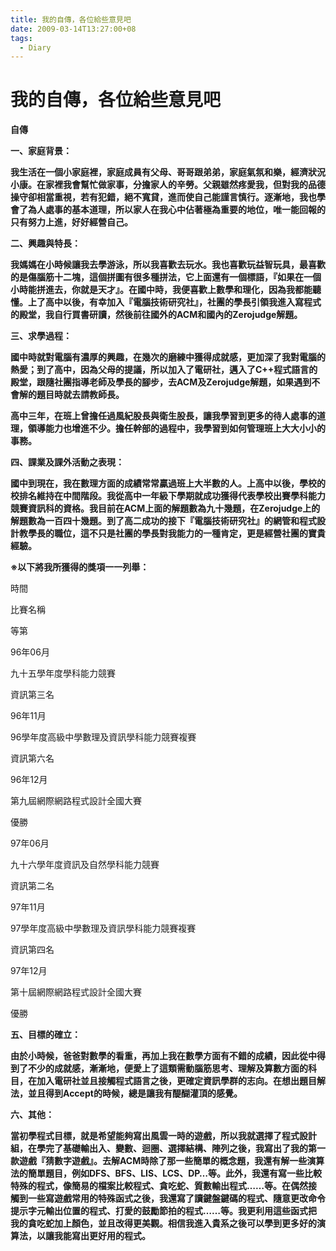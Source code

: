 ```yaml
---
title: 我的自傳，各位給些意見吧
date: 2009-03-14T13:27:00+08
tags:
  - Diary
---
```

# 我的自傳，各位給些意見吧

<!-- /\* Font Definitions \*/ \_filtered {font-family:新細明體; panose-1:2 2 3 0 0 0 0 0 0 0; } \_filtered {font-family:標楷體; panose-1:3 0 5 9 0 0 0 0 0 0; } \_filtered { panose-1:3 0 5 9 0 0 0 0 0 0; } \_filtered { panose-1:2 2 3 0 0 0 0 0 0 0; } /\* Style Definitions \*/ p.MsoNormal, li.MsoNormal, div.MsoNormal { margin:0cm; margin-bottom:.0001pt; font-size:12.0pt; font-family:"Times New Roman"; } /\* Page Definitions \*/ \_filtered { } \_filtered { margin:72.0pt 90.0pt 72.0pt 90.0pt; } div.Section1 {} -->

**自傳**

**一、家庭背景：**

**我生活在一個小家庭裡，家庭成員有父母、哥哥跟弟弟，家庭氣氛和樂，經濟狀況小康。在家裡我會幫忙做家事，分擔家人的辛勞。父親雖然疼愛我，但對我的品德操守卻相當重視，若有犯錯，絕不寬貸，進而使自己能謹言慎行。逐漸地，我也學會了為人處事的基本道理，所以家人在我心中佔著極為重要的地位，唯一能回報的只有努力上進，好好經營自己。**

**二、興趣與特長：**

**我媽媽在小時候讓我去學游泳，所以我喜歡去玩水。我也喜歡玩益智玩具，最喜歡的是傷腦筋十二塊，這個拼圖有很多種拼法，它上面還有一個標語，『如果在一個小時能拼進去，你就是天才』。在國中時，我便喜歡上數學和理化，因為我都能聽懂。上了高中以後，有幸加入『電腦技術研究社』，社團的學長引領我進入寫程式的殿堂，我自行買書研讀，然後前往國外的ACM和國內的Zerojudge解題。**

**三、求學過程：**

**國中時就對電腦有濃厚的興趣，在幾次的磨練中獲得成就感，更加深了我對電腦的熱愛；到了高中，因為父母的提議，所以加入了電研社，邁入了C++程式語言的殿堂，跟隨社團指導老師及學長的腳步，去ACM及Zerojudge解題，如果遇到不會解的題目時就去請教師長。**

**高中三年，在班上曾擔任過風紀股長與衛生股長，讓我學習到更多的待人處事的道理，領導能力也增進不少。擔任幹部的過程中，我學習到如何管理班上大大小小的事務。**

**四、課業及課外活動之表現：**

**國中到現在，我在數理方面的成績常常贏過班上大半數的人。上高中以後，學校的校排名維持在中間階段。我從高中一年級下學期就成功獲得代表學校出賽學科能力競賽資訊科的資格。我目前在ACM上面的解題數為九十幾題，在Zerojudge上的解題數為一百四十幾題。到了高二成功的接下『電腦技術研究社』的網管和程式設計教學長的職位，這不只是社團的學長對我能力的一種肯定，更是經營社團的寶貴經驗。**

**※以下將我所獲得的獎項一一列舉：**

時間

比賽名稱

等第

96年06月

九十五學年度學科能力競賽

資訊第三名

96年11月

96學年度高級中學數理及資訊學科能力競賽複賽

資訊第六名

96年12月

第九屆網際網路程式設計全國大賽

優勝

97年06月

九十六學年度資訊及自然學科能力競賽

資訊第二名

97年11月

97學年度高級中學數理及資訊學科能力競賽複賽

資訊第四名

97年12月

第十屆網際網路程式設計全國大賽

優勝

**五、目標的確立：**

**由於小時候，爸爸對數學的看重，再加上我在數學方面有不錯的成績，因此從中得到了不少的成就感，漸漸地，便愛上了這類需動腦筋思考、理解及算數方面的科目，在加入電研社並且接觸程式語言之後，更確定資訊學群的志向。在想出題目解法，並且得到Accept的時候，總是讓我有醍醐灌頂的感覺。**

**六、其他：**

**當初學程式目標，就是希望能夠寫出風雲一時的遊戲，所以我就選擇了程式設計組，在學完了基礎輸出入、變數、迴圈、選擇結構、陣列之後，我寫出了我的第一款遊戲『猜數字遊戲』。去解ACM時除了那一些簡單的概念題，我還有解一些演算法的簡單題目，例如DFS、BFS、LIS、LCS、DP…等。此外，我還有寫一些比較特殊的程式，像簡易的檔案比較程式、貪吃蛇、質數輸出程式……等。在偶然接觸到一些寫遊戲常用的特殊函式之後，我還寫了讀鍵盤鍵碼的程式、隨意更改命令提示字元輸出位置的程式、打愛的鼓勵節拍的程式……等。我更利用這些函式把我的貪吃蛇加上顏色，並且改得更美觀。相信我進入貴系之後可以學到更多好的演算法，以讓我能寫出更好用的程式。**
